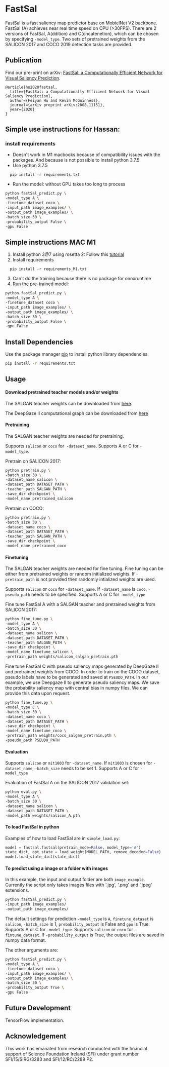 # FastSal

FastSal is a fast saliency map predictor base on MobielNet V2 backbone. FastSal (A) achieves near real time speed 
on CPU (>30FPS). There are 2 versions of FastSal, A(ddition) and C(oncatenetion), which can be chosen by specifying 
`-model_type`. Two sets of pretrained weights from the SALICON 2017 and COCO 2019 detection tasks are provided. 

## Publication

Find our pre-print on arXiv: [FastSal: a Computationally Efficient Network for Visual Saliency Prediction](https://arxiv.org/abs/2008.11151).

````
@article{hu2020fastsal,
  title={FastSal: a Computationally Efficient Network for Visual Saliency Prediction},
  author={Feiyan Hu and Kevin McGuinness},
  journal={arXiv preprint arXiv:2008.11151},
  year={2020}
}
````

## Simple use instructions for Hassan:

### install requirements

* Doesn't work in M1 macbooks because of compatibility issues with the packages. And because is not possible to install python 3.7.5
* Use python 3.7.5

```
  pip install -r requirements.txt
```

* Run the model: without GPU takes too long to process 

```bash
python fastSal_predict.py \
-model_type A \
-finetune_dataset coco \
-input_path image_examples/ \
-output_path image_examples/ \
-batch_size 30 \
-probability_output False \
-gpu False
```

## Simple instructions MAC M1

1. Install python 3@7 using rosetta 2: Follow this [tutorial](https://diewland.medium.com/how-to-install-python-3-7-on-macbook-m1-87c5b0fcb3b5)
2. Install requirements

```
  pip install -r requirements_M1.txt
```

3. Can't do the training because there is no package for onnxruntime
4. Run the pre-trained model:

```bash
python fastSal_predict.py \
-model_type A \
-finetune_dataset coco \
-input_path image_examples/ \
-output_path image_examples/ \
-batch_size 30 \
-probability_output False \
-gpu False
```


## Install Dependencies

Use the package manager [pip](https://pip.pypa.io/en/stable/) to install python library dependencies.

```bash
pip install -r requirements.txt
```

## Usage

#### Download pretrained teacher models and/or weights 
The SALGAN teacher weights can be downloaded from [here](https://drive.google.com/file/d/1Wjf20lt8t-AWtwYbBVnaXW7wakVMuQIU/view?usp=sharing).

The DeepGaze II computational graph can be downloaded from [here](https://deepgaze.bethgelab.org)

#### Pretraining
The SALGAN teacher weights are needed for pretraining.

Supports `salicon` or `coco` for` -dataset_name`.
Supports A or C for `-model_type`.

Pretrain on SALICON 2017:
```bash
python pretrain.py \
-batch_size 30 \
-dataset_name salicon \
-dataset_path DATASET_PATH \
-teacher_path SALGAN_PATH \
-save_dir checkpoint \
-model_name pretrained_salicon
```
Pretrain on COCO:
```bash
python pretrain.py \
-batch_size 30 \
-dataset_name coco \
-dataset_path DATASET_PATH \
-teacher_path SALGAN_PATH \
-save_dir checkpoint \
-model_name pretrained_coco
```

#### Finetuning
The SALGAN teacher weights are needed for fine tuning.
Fine tuning can be either from pretrained weights or random initialized weights. 
If `-pretrain_path` is not provided then randomly intialized weights are used.

Supports `salicon` or `coco` for `-dataset_name`. If `-dataset_name` is `coco`, `-pseudo_path` needs to be specified.
Supports A or C for `-model_type`

Fine tune FastSal A with a SALGAN teacher and pretrained weights from SALICON 2017:
```bash
python fine_tune.py \
-model_type A \
-batch_size 30 \
-dataset_name salicon \
-dataset_path DATASET_PATH \
-teacher_path SALGAN_PATH \
-save_dir checkpoint \
-model_name finetune_salicon \
-pretrain_path weights/salicon_salgan_pretrain.pth
```
Fine tune FastSal C with pseudo saliency maps generated by DeepGaze II and pretrained weights from COCO. 
In order to train on the COCO dataset, pseudo labels have to be generated and saved at `PSEUDO_PATH`. 
In our example, we use Deepgaze II to generate pseudo saliency maps. 
We save the probability saliency map with central bias in numpy files. 
We can provide this data upon request.
```bash
python fine_tune.py \
-model_type C \
-batch_size 30 \
-dataset_name coco \
-dataset_path DATASET_PATH \
-save_dir checkpoint \
-model_name finetune_coco \
-pretrain_path weights/coco_salgan_pretrain.pth \
-pseudo_path PSEUDO_PATH
```
#### Evaluation
Supports `salicon` or `mit1003` for `-dataset_name`. 
If `mit1003` is chosen for `-dataset_name`, `-batch_size` needs to be set 1.
Supports A or C for `-model_type`

Evaluation of FastSal A on the SALICON 2017 validation set:
```bash
python eval.py \
-model_type A \
-batch_size 30 \
-dataset_name salicon \
-dataset_path DATASET_PATH \
-model_path weights/salicon_A.pth
```

#### To load FastSal in python
Examples of how to load FastSal are in `simple_load.py`:
```python
model = fastsal.fastsal(pretrain_mode=False, model_type='A')
state_dict, opt_state = load_weight(MODEL_PATH, remove_decoder=False)
model.load_state_dict(state_dict)
```

#### To predict using a image or a folder with images
In this example, the input and output folder are both `image_example`. Currently the script only takes images files 
with '.jpg', '.png' and '.jpeg' extensions.
```bash
python fastSal_predict.py \
-input_path image_examples/
-output_path image_examples/
```

The default settings for prediction `-model_type` is `A`, `finetune_dataset` is `salicon`, `-batch_size` is 1,
`prebability_output` is False and `gpu` is True.
Supports A or C for `-model_type`.
Supports `salicon` or `coco` for `-fintune_dataset`.
If `-probability_output` is True, the output files are saved in numpy data format.

The other arguments are:
```bash
python fastSal_predict.py \
-model_type A \
-finetune_dataset coco \
-input_path image_examples/ \
-output_path image_examples/ \
-batch_size 30 \
-probability_output True \
-gpu False
```
## Future Development
TensorFlow implementation.

## Acknowledgement
This work has emanated from research conducted with the financial support of Science Foundation Ireland (SFI) 
under grant number SFI/15/SIRG/3283 and SFI/12/RC/2289 P2.
